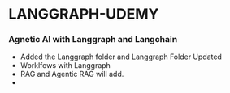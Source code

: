 # LANGGRAPH-UDEMY
### Agnetic AI with Langgraph and Langchain
- Added the Langgraph folder and Langgraph Folder Updated
- Worklfows with Langgraph
- RAG and Agentic RAG will add.
- 
